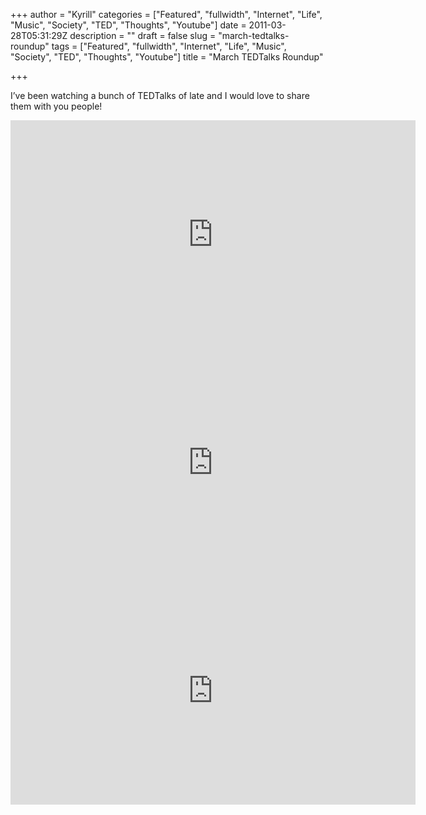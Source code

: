 +++
author = "Kyrill"
categories = ["Featured", "fullwidth", "Internet", "Life", "Music", "Society", "TED", "Thoughts", "Youtube"]
date = 2011-03-28T05:31:29Z
description = ""
draft = false
slug = "march-tedtalks-roundup"
tags = ["Featured", "fullwidth", "Internet", "Life", "Music", "Society", "TED", "Thoughts", "Youtube"]
title = "March TEDTalks Roundup"

+++


I’ve been watching a bunch of TEDTalks of late and I would love to share them with you people!

<iframe allowfullscreen="" frameborder="0" height="365" src="https://www.youtube.com/embed/gVLu99Ja2mA?feature=oembed" width="648"></iframe>

<iframe allowfullscreen="" frameborder="0" height="365" src="https://www.youtube.com/embed/l7AWnfFRc7g?feature=oembed" width="648"></iframe>

<iframe allowfullscreen="" frameborder="0" height="365" src="https://www.youtube.com/embed/0snNB1yS3IE?feature=oembed" width="648"></iframe>


